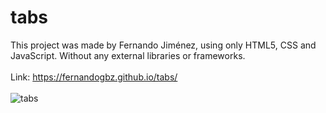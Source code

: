 # tabs
This project was made by Fernando Jiménez, using only HTML5, CSS and JavaScript. Without any external libraries or frameworks.
<br>
<br>
Link: https://fernandogbz.github.io/tabs/
<br>
<br>
![tabs](https://user-images.githubusercontent.com/112293116/228237942-f51c62c0-36e2-4dab-bbb2-64d581972fa8.png)
